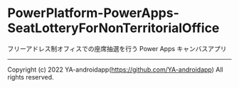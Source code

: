 # PowerPlatform-PowerApps-SeatLotteryForNonTerritorialOffice

フリーアドレス制オフィスでの座席抽選を行う Power Apps キャンバスアプリ

---

Copyright (c) 2022 YA-androidapp(https://github.com/YA-androidapp) All rights reserved.
